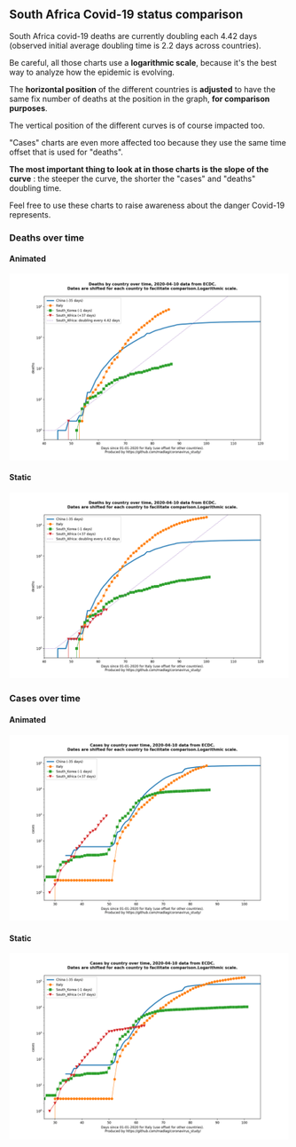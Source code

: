## South Africa Covid-19 status comparison 

South Africa covid-19 deaths are currently doubling each 4.42 days (observed initial average doubling time is 2.2 days across countries).



Be careful, all those charts use a **logarithmic scale**, because it's the best way to analyze how the epidemic is evolving.
 
The **horizontal position** of the different countries is **adjusted** to have the same fix number of deaths at the position in the graph, **for comparison purposes**.

The vertical position of the different curves is of course impacted too.

"Cases" charts are even more affected too because they use the same time offset that is used for "deaths".

**The most important thing to look at in those charts is the slope of the curve** : the steeper the curve, the shorter the "cases" and "deaths" doubling time.

Feel free to use these charts to raise awareness about the danger Covid-19 represents. 


 
### Deaths over time
 
#### Animated
![South Africa covid-19 deaths animated chart](https://raw.githubusercontent.com/madlag/coronavirus_study/master/notebooks/graphs/2020-04-10/countries/South_Africa/2020-04-10_South_Africa_deaths.gif "South Africa covid-19 deaths animated chart")   
 
#### Static
![South Africa covid-19 deaths static chart](https://raw.githubusercontent.com/madlag/coronavirus_study/master/notebooks/graphs/2020-04-10/countries/South_Africa/2020-04-10_South_Africa_deaths.png "South Africa covid-19 deaths static chart")   

 
### Cases over time
 
#### Animated
![South Africa covid-19 cases animated chart](https://raw.githubusercontent.com/madlag/coronavirus_study/master/notebooks/graphs/2020-04-10/countries/South_Africa/2020-04-10_South_Africa_cases.gif "South Africa covid-19 cases animated chart")   
 
#### Static
![South Africa covid-19 cases static chart](https://raw.githubusercontent.com/madlag/coronavirus_study/master/notebooks/graphs/2020-04-10/countries/South_Africa/2020-04-10_South_Africa_cases.png "South Africa covid-19 cases static chart")   

